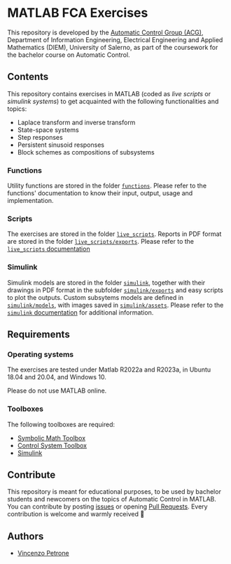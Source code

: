 # MATLAB FCA Exercises

This repository is developed by the [Automatic Control Group (ACG)](http://www.automatica.unisa.it/), Department of Information Engineering, Electrical Engineering and Applied Mathematics (DIEM), University of Salerno, as part of the coursework for the bachelor course on Automatic Control.

## Contents

This repository contains exercises in MATLAB (coded as *live scripts* or *simulink systems*) to get acquainted with the following functionalities and topics:

* Laplace transform and inverse transform
* State-space systems
* Step responses
* Persistent sinusoid responses
* Block schemes as compositions of subsystems

### Functions

Utility functions are stored in the folder [`functions`](./functions/).
Please refer to the functions' documentation to know their input, output, usage and implementation.

### Scripts

The exercises are stored in the folder [`live_scripts`](./live_scripts/).
Reports in PDF format are stored in the folder [`live_scripts/exports`](./live_scripts/exports).
Please refer to the [`live_scripts` documentation](./live_scripts/README.md)

### Simulink

Simulink models are stored in the folder [`simulink`](./simulink/), together with their drawings in PDF format in the subfolder [`simulink/exports`](./simulink/exports/) and easy scripts to plot the outputs.
Custom subsytems models are defined in [`simulink/models`](./simulink/models/), with images saved in [`simulink/assets`](./simulink/assets/).
Please refer to the [`simulink` documentation](./simulink/README.md) for additional information.

## Requirements

### Operating systems

The exercises are tested under Matlab R2022a and R2023a, in Ubuntu 18.04 and 20.04, and Windows 10.

Please do not use MATLAB online.

### Toolboxes

The following toolboxes are required:

* [Symbolic Math Toolbox](https://it.mathworks.com/help/symbolic/)
* [Control System Toolbox](https://it.mathworks.com/products/control.html)
* [Simulink](https://it.mathworks.com/products/simulink.html)

## Contribute

This repository is meant for educational purposes, to be used by bachelor students and newcomers on the topics of Automatic Control in MATLAB.
You can contribute by posting [issues](https://github.com/v8p1197/fca-matlab/issues) or opening [Pull Requests](https://github.com/v8p1197/fca-matlab/pulls).
Every contribution is welcome and warmly received 🤗​

## Authors

* [Vincenzo Petrone](https://www.linkedin.com/in/vincenzo-petrone-b02b19213/)
